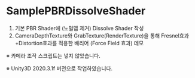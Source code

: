# SamplePBRDissolveShader

1. 기본 PBR Shader에 (노멀맵 제거) Dissolve Shader 작성
2. CameraDepthTexture와 GrabTexture(RenderTexture)을 통해 Fresnel효과+Distortion효과를 적용한 배리어 (Force Field 효과) 데모

※ 카메라 조작 스크립트는 넣지 않았습니다.

※ Unity3D 2020.3.1f 버전으로 작업하였습니다.
